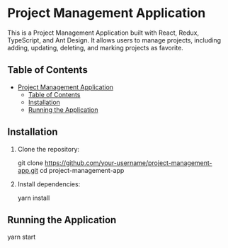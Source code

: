 # Project Management Application

This is a Project Management Application built with React, Redux, TypeScript, and Ant Design. It allows users to manage projects, including adding, updating, deleting, and marking projects as favorite.

## Table of Contents

- [Project Management Application](#project-management-application)
  - [Table of Contents](#table-of-contents)
  - [Installation](#installation)
  - [Running the Application](#running-the-application)

## Installation

1. Clone the repository:

    git clone <https://github.com/your-username/project-management-app.git>
    cd project-management-app

2. Install dependencies:

    yarn install

## Running the Application

yarn start
